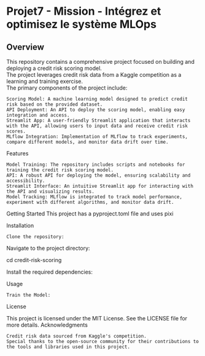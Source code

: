 # Projet7 - Mission - Intégrez et optimisez le système MLOps

## Overview 

This repository contains a comprehensive project focused on building and deploying a credit risk scoring model.  
The project leverages credit risk data from a Kaggle competition as a learning and training exercise.  
The primary components of the project include:

    Scoring Model: A machine learning model designed to predict credit risk based on the provided dataset.
    API Deployment: An API to deploy the scoring model, enabling easy integration and access.
    Streamlit App: A user-friendly Streamlit application that interacts with the API, allowing users to input data and receive credit risk scores.
    MLflow Integration: Implementation of MLflow to track experiments, compare different models, and monitor data drift over time.

Features  

    Model Training: The repository includes scripts and notebooks for training the credit risk scoring model.
    API: A robust API for deploying the model, ensuring scalability and accessibility.
    Streamlit Interface: An intuitive Streamlit app for interacting with the API and visualizing results.
    Model Tracking: MLflow is integrated to track model performance, experiment with different algorithms, and monitor data drift.

Getting Started
This project has a pyproject.toml file and uses pixi 


Installation

    Clone the repository:


Navigate to the project directory:

cd credit-risk-scoring

Install the required dependencies:

Usage

    Train the Model:

License

This project is licensed under the MIT License. See the LICENSE file for more details.
Acknowledgments

    Credit risk data sourced from Kaggle's competition.
    Special thanks to the open-source community for their contributions to the tools and libraries used in this project.
